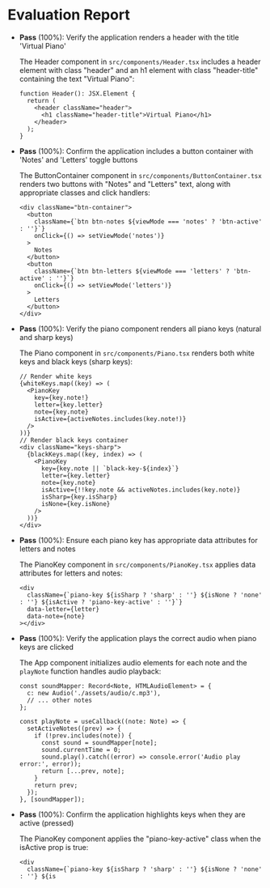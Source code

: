 # Evaluation Report

- **Pass** (100%): Verify the application renders a header with the title 'Virtual Piano'
  
  The Header component in `src/components/Header.tsx` includes a header element with class "header" and an h1 element with class "header-title" containing the text "Virtual Piano":
  ```tsx
  function Header(): JSX.Element {
    return (
      <header className="header">
        <h1 className="header-title">Virtual Piano</h1>
      </header>
    );
  }
  ```

- **Pass** (100%): Confirm the application includes a button container with 'Notes' and 'Letters' toggle buttons
  
  The ButtonContainer component in `src/components/ButtonContainer.tsx` renders two buttons with "Notes" and "Letters" text, along with appropriate classes and click handlers:
  ```tsx
  <div className="btn-container">
    <button
      className={`btn btn-notes ${viewMode === 'notes' ? 'btn-active' : ''}`}
      onClick={() => setViewMode('notes')}
    >
      Notes
    </button>
    <button
      className={`btn btn-letters ${viewMode === 'letters' ? 'btn-active' : ''}`}
      onClick={() => setViewMode('letters')}
    >
      Letters
    </button>
  </div>
  ```

- **Pass** (100%): Verify the piano component renders all piano keys (natural and sharp keys)
  
  The Piano component in `src/components/Piano.tsx` renders both white keys and black keys (sharp keys):
  ```tsx
  // Render white keys
  {whiteKeys.map((key) => (
    <PianoKey
      key={key.note!}
      letter={key.letter}
      note={key.note}
      isActive={activeNotes.includes(key.note!)}
    />
  ))}
  // Render black keys container
  <div className="keys-sharp">
    {blackKeys.map((key, index) => (
      <PianoKey
        key={key.note || `black-key-${index}`}
        letter={key.letter}
        note={key.note}
        isActive={!!key.note && activeNotes.includes(key.note)}
        isSharp={key.isSharp}
        isNone={key.isNone}
      />
    ))}
  </div>
  ```

- **Pass** (100%): Ensure each piano key has appropriate data attributes for letters and notes
  
  The PianoKey component in `src/components/PianoKey.tsx` applies data attributes for letters and notes:
  ```tsx
  <div
    className={`piano-key ${isSharp ? 'sharp' : ''} ${isNone ? 'none' : ''} ${isActive ? 'piano-key-active' : ''}`}
    data-letter={letter}
    data-note={note}
  ></div>
  ```

- **Pass** (100%): Verify the application plays the correct audio when piano keys are clicked
  
  The App component initializes audio elements for each note and the `playNote` function handles audio playback:
  ```tsx
  const soundMapper: Record<Note, HTMLAudioElement> = {
    c: new Audio('./assets/audio/c.mp3'),
    // ... other notes
  };
  
  const playNote = useCallback((note: Note) => {
    setActiveNotes((prev) => {
      if (!prev.includes(note)) {
        const sound = soundMapper[note];
        sound.currentTime = 0;
        sound.play().catch((error) => console.error('Audio play error:', error));
        return [...prev, note];
      }
      return prev;
    });
  }, [soundMapper]);
  ```

- **Pass** (100%): Confirm the application highlights keys when they are active (pressed)
  
  The PianoKey component applies the "piano-key-active" class when the isActive prop is true:
  ```tsx
  <div
    className={`piano-key ${isSharp ? 'sharp' : ''} ${isNone ? 'none' : ''} ${is